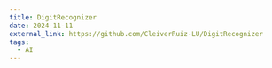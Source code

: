 ```yaml
---
title: DigitRecognizer
date: 2024-11-11
external_link: https://github.com/CleiverRuiz-LU/DigitRecognizer
tags:
  - AI
---
```


